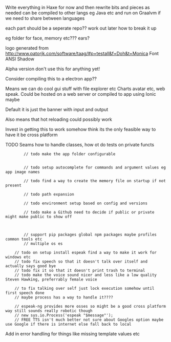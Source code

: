 Write everything in Haxe for now and then rewrite bits and pieces as needed can be compiled to other langs eg Java etc and run on  Graalvm if we need to share between languages

each part should be a seperate repo?? work out later how to break it up

eg folder for face, memory etc??? ears?

logo generated from http://www.patorjk.com/software/taag/#p=testall&f=Doh&t=Monica
Font ANSI Shadow


Alpha version don't use this for anything yet!


Consider compiling this to a electron app??

Means we can do cool gui stuff with file explorer etc 
Charts avatar etc, web speak. Could be hosted on a web server
or compiled to app using Ionic maybe

Default it is just the banner with input and output

Also means that hot reloading could possibly work

Invest in getting this to work somehow think its the only feasible way to have it be cross platform

TODO Seams how to handle classes, how ot do tests on private functs

            // todo make the app folder configurable


            // todo setup autocomplete for commands and argument values eg app image names

            // todo find a way to create the memory file on startup if not present

            // todo path expansion

            // todo environment setup based on config and versions

            // todo make a Github need to decide if public or private might make public to show off



            // support pip packages global npm packages maybe profiles common tools etc
            // multiple os es


<!-- place inside speak -->
        // todo on setup install espeak find a way to make it work for windows etc
        // todo fix speech so that it doesn't talk over itself and actually says good bye
        // todo fix it so that it doesn't print trash to terminal
        // todo make the voice sound nicer and less like a low quality Steven Hawking, preferrably female voice

        // to fix talking over self just lock execution somehow until first speech done
        // maybe process has a way to handle it????

        // espeak-ng provides more osses so might be a good cross platform way still sounds really robotic though
        // new sys.io.Process('espeak "$message"');
        // FREE TTS isn't much better not sure about Googles option maybe use Google if there is internet else fall back to local



Add in error handling for things like missing template values etc

<!-- colors? -->